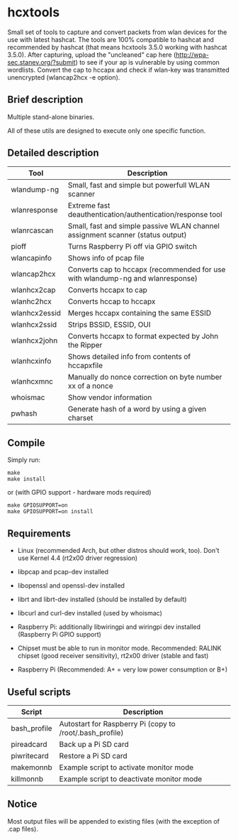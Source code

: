 hcxtools
==============

Small set of tools to capture and convert packets from wlan devices
for the use with latest hashcat. The tools are 100% compatible to hashcat
and recommended by hashcat (that means hcxtools 3.5.0 working with
hashcat 3.5.0). After capturing, upload the "uncleaned" cap
here (http://wpa-sec.stanev.org/?submit) to see if your ap is vulnerable
by using common wordlists. Convert the cap to hccapx and check if wlan-key
was transmitted unencrypted (wlancap2hcx -e option).

Brief description
--------------

Multiple stand-alone binaries.

All of these utils are designed to execute only one specific function.


Detailed description
--------------

| Tool          | Description                                                                                          |
| ------------- | -----------------------------------------------------------------------------------------------------|
| wlandump-ng   | Small, fast and simple but powerfull WLAN scanner                                                    |
| wlanresponse  | Extreme fast deauthentication/authentication/response tool                                           |
| wlanrcascan   | Small, fast and simple passive WLAN channel assignment scanner (status output)                       |
| pioff         | Turns Raspberry Pi off via GPIO switch                                                               |
| wlancapinfo   | Shows info of pcap file                                                                              |
| wlancap2hcx   | Converts cap to hccapx (recommended for use with wlandump-ng and wlanresponse)                       |
| wlanhcx2cap   | Converts hccapx to cap                                                                               |
| wlanhc2hcx    | Converts hccap to hccapx                                                                             |
| wlanhcx2essid | Merges hccapx containing the same ESSID                                                              |
| wlanhcx2ssid  | Strips BSSID, ESSID, OUI                                                                             |
| wlanhcx2john  | Converts hccapx to format expected by John the Ripper                                                |
| wlanhcxinfo   | Shows detailed info from contents of hccapxfile                                                      |
| wlanhcxmnc    | Manually do nonce correction on byte number xx of a nonce                                            |
| whoismac      | Show vendor information                                                                              |
| pwhash        | Generate hash of a word by using a given charset                                                     |


Compile
--------------

Simply run:

```
make
make install
```

or (with GPIO support - hardware mods required)

```
make GPIOSUPPORT=on
make GPIOSUPPORT=on install
```


Requirements
--------------

* Linux (recommended Arch, but other distros should work, too). Don't use Kernel 4.4 (rt2x00 driver regression)

* libpcap and pcap-dev installed

* libopenssl and openssl-dev installed

* librt and librt-dev installed (should be installed by default)

* libcurl and curl-dev installed (used by whoismac)

* Raspberry Pi: additionally libwiringpi and wiringpi dev installed (Raspberry Pi GPIO support)

* Chipset must be able to run in monitor mode. Recommended: RALINK chipset (good receiver sensitivity), rt2x00 driver (stable and fast)

* Raspberry Pi (Recommended: A+ = very low power consumption or B+)


Useful scripts
--------------

| Script       | Description                                              |
| ------------ | -------------------------------------------------------- |
| bash_profile | Autostart for Raspberry Pi (copy to /root/.bash_profile) |
| pireadcard   | Back up a Pi SD card                                     |
| piwritecard  | Restore a Pi SD card                                     |
| makemonnb    | Example script to activate monitor mode                  |
| killmonnb    | Example script to deactivate monitor mode                |


Notice
--------------

Most output files will be appended to existing files (with the exception of .cap files).

